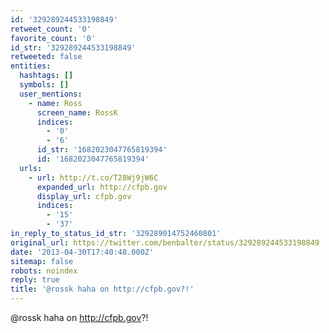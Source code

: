 ```yaml
---
id: '329289244533198849'
retweet_count: '0'
favorite_count: '0'
id_str: '329289244533198849'
retweeted: false
entities:
  hashtags: []
  symbols: []
  user_mentions:
    - name: Ross
      screen_name: RossK
      indices:
        - '0'
        - '6'
      id_str: '1682023047765819394'
      id: '1682023047765819394'
  urls:
    - url: http://t.co/T28Wj9jW6C
      expanded_url: http://cfpb.gov
      display_url: cfpb.gov
      indices:
        - '15'
        - '37'
in_reply_to_status_id_str: '329289014752460801'
original_url: https://twitter.com/benbalter/status/329289244533198849
date: '2013-04-30T17:40:48.000Z'
sitemap: false
robots: noindex
reply: true
title: '@rossk haha on http://cfpb.gov?!'
---
```


@rossk haha on http://cfpb.gov?!